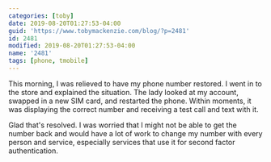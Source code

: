 ```yaml
---
categories: [toby]
date: 2019-08-20T01:27:53-04:00
guid: 'https://www.tobymackenzie.com/blog/?p=2481'
id: 2481
modified: 2019-08-20T01:27:53-04:00
name: '2481'
tags: [phone, tmobile]
---
```


This morning, I was relieved to have my phone number restored.<!--more-->  I went in to the store and explained the situation.  The lady looked at my account, swapped in a new SIM card, and restarted the phone.  Within moments, it was displaying the correct number and receiving a test call and text with it.

Glad that's resolved.  I was worried that I might not be able to get the number back and would have a lot of work to change my number with every person and service, especially services that use it for second factor authentication.
